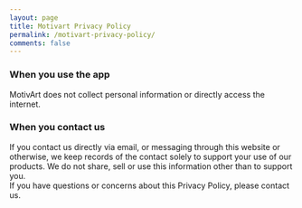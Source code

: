```yaml
---
layout: page
title: Motivart Privacy Policy
permalink: /motivart-privacy-policy/
comments: false
---
```


### When you use the app
MotivArt does not collect personal information or directly access the internet.

### When you contact us
If you contact us directly via email, or messaging through this website or otherwise, we keep records of the contact solely to support your use of our products. We do not share, sell or use this information other than to support you.  
If you have questions or concerns about this Privacy Policy, please contact us.

